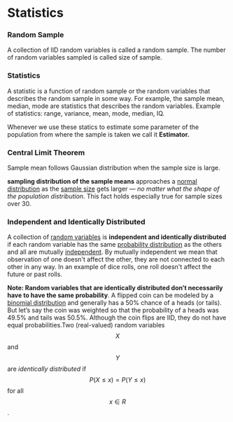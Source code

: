# Statistics

### Random Sample

A collection of IID random variables is called a random sample. The number of random variables sampled is called size of sample. 

### Statistics

A statistic is a function of random sample or the random variables that describes the random sample in some way. For example, the sample mean, median, mode are statistics that describes the random variables. Example of statistics:  range, variance, mean, mode, median, IQ. 

Whenever we use these statics to estimate some parameter of the population from where the sample is taken we call it **Estimator.**

### Central Limit Theorem 

Sample mean follows Gaussian distribution when the sample size is large. 

**sampling distribution of the sample means** approaches a [normal distribution](https://www.statisticshowto.com/probability-and-statistics/normal-distributions/) as the [sample size](https://www.statisticshowto.com/probability-and-statistics/find-sample-size/) gets larger — _no matter what the shape of the population distribution_. This fact holds especially true for sample sizes over 30. 

### **Independent and Identically Distributed** 

A collection of [random variables](https://en.wikipedia.org/wiki/Random_variable) is **independent and identically distributed** if each random variable has the same [probability distribution](https://en.wikipedia.org/wiki/Probability_distribution) as the others and all are mutually [independent](https://en.wikipedia.org/wiki/Independence_%28probability_theory%29). By mutually independent we mean that observation of one doesn't affect the other, they are not connected to each other in any way. In an example of dice rolls, one roll doesn't affect the future or past rolls. 

**Note: Random variables that are identically distributed don’t necessarily have to have the same probability**. A flipped coin can be modeled by a[ binomial distribution](https://www.statisticshowto.com/probability-and-statistics/binomial-theorem/binomial-distribution-formula/) and generally has a 50% chance of a heads \(or tails\). But let’s say the coin was weighted so that the probability of a heads was 49.5% and tails was 50.5%. Although the coin flips are IID, they do not have equal probabilities.Two \(real-valued\) random variables $$X$$ and $$Y$$ are _identically distributed_ if$$P(X≤x)=P(Y≤x)$$for all $$x∈R$$. 

